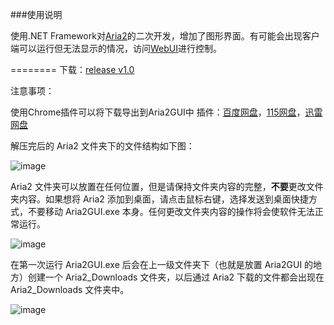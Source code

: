 ###使用说明

  使用.NET Framework对[Aria2](https://aria2.github.io)的二次开发，增加了图形界面。有可能会出现客户端可以运行但无法显示的情况，访问[WebUI](http://aria2c.com)进行控制。
  
========
  下载：[release v1.0](https://github.com/JiaxunCai/Aria2GUI-for-Windows/releases/tag/v1.0)

  注意事项：
  
  使用Chrome插件可以将下载导出到Aria2GUI中
  插件：[百度网盘](https://github.com/acgotaku/BaiduExporter)，[115网盘](https://github.com/acgotaku/115)，[迅雷网盘](https://github.com/binux/ThunderLixianExporter)
  
  解压完后的 Aria2 文件夹下的文件结构如下图：
 
  ![image](http://oahq260zi.bkt.clouddn.com/%E6%96%87%E4%BB%B6%E7%BB%93%E6%9E%84.png?imageView/3/w/430)

  Aria2 文件夹可以放置在任何位置，但是请保持文件夹内容的完整，**不要**更改文件夹内容。如果想将 Aria2 添加到桌面，请点击鼠标右键，选择发送到桌面快捷方式，不要移动 Aria2GUI.exe 本身。任何更改文件夹内容的操作将会使软件无法正常运行。
  
  ![image](http://oahq260zi.bkt.clouddn.com/%E5%BF%AB%E6%8D%B7%E6%96%B9%E5%BC%8F.png?imageView/3/w/550)
  
  在第一次运行 Aria2GUI.exe 后会在上一级文件夹下（也就是放置 Aria2GUI 的地方）创建一个 Aria2_Downloads 文件夹，以后通过 Aria2 下载的文件都会出现在 Aria2_Downloads 文件夹中。
  
  ![image](http://oahq260zi.bkt.clouddn.com/%E4%B8%8B%E8%BD%BD%E4%BD%8D%E7%BD%AE.png?imageView/2/w/600)
  
  
  

 



